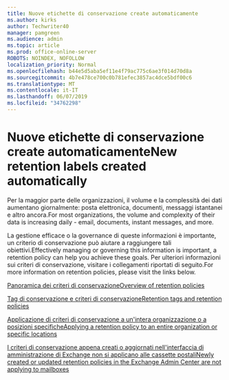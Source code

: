 ```yaml
---
title: Nuove etichette di conservazione create automaticamente
ms.author: kirks
author: Techwriter40
manager: pamgreen
ms.audience: admin
ms.topic: article
ms.prod: office-online-server
ROBOTS: NOINDEX, NOFOLLOW
localization_priority: Normal
ms.openlocfilehash: b44e5d5aba5ef11e4f79ac775c6ae3f014d70d8a
ms.sourcegitcommit: 4b7e478ce700c0b781efec3857ac4dce5bdf00c6
ms.translationtype: MT
ms.contentlocale: it-IT
ms.lasthandoff: 06/07/2019
ms.locfileid: "34762298"
---
```

# <a name="new-retention-labels-created-automatically"></a><span data-ttu-id="5b607-102">Nuove etichette di conservazione create automaticamente</span><span class="sxs-lookup"><span data-stu-id="5b607-102">New retention labels created automatically</span></span>

<span data-ttu-id="5b607-103">Per la maggior parte delle organizzazioni, il volume e la complessità dei dati aumentano giornalmente: posta elettronica, documenti, messaggi istantanei e altro ancora.</span><span class="sxs-lookup"><span data-stu-id="5b607-103">For most organizations, the volume and complexity of their data is increasing daily - email, documents, instant messages, and more.</span></span>

<span data-ttu-id="5b607-104">La gestione efficace o la governance di queste informazioni è importante, un criterio di conservazione può aiutare a raggiungere tali obiettivi.</span><span class="sxs-lookup"><span data-stu-id="5b607-104">Effectively managing or governing this information is important, a retention policy can help you achieve these goals.</span></span> <span data-ttu-id="5b607-105">Per ulteriori informazioni sui criteri di conservazione, visitare i collegamenti riportati di seguito.</span><span class="sxs-lookup"><span data-stu-id="5b607-105">For more information on retention policies, please visit the links below.</span></span>

[<span data-ttu-id="5b607-106">Panoramica dei criteri di conservazione</span><span class="sxs-lookup"><span data-stu-id="5b607-106">Overview of retention policies</span></span>](https://docs.microsoft.com/office365/securitycompliance/retention-policies)

[<span data-ttu-id="5b607-107">Tag di conservazione e criteri di conservazione</span><span class="sxs-lookup"><span data-stu-id="5b607-107">Retention tags and retention policies</span></span>](https://docs.microsoft.com/exchange/security-and-compliance/messaging-records-management/retention-tags-and-policies)

[<span data-ttu-id="5b607-108">Applicazione di criteri di conservazione a un'intera organizzazione o a posizioni specifiche</span><span class="sxs-lookup"><span data-stu-id="5b607-108">Applying a retention policy to an entire organization or specific locations</span></span>](https://docs.microsoft.com/office365/securitycompliance/retention-policies#applying-a-retention-policy-to-an-entire-organization-or-specific-locations)

[<span data-ttu-id="5b607-109">I criteri di conservazione appena creati o aggiornati nell'interfaccia di amministrazione di Exchange non si applicano alle cassette postali</span><span class="sxs-lookup"><span data-stu-id="5b607-109">Newly created or updated retention policies in the Exchange Admin Center are not applying to mailboxes</span></span>](https://docs.microsoft.com/alchemyinsights/retention-policies-in-exchange-admin-center-not-working)


